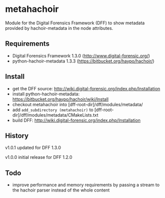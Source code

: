 metahachoir
===========

Module for the Digital Forensics Framework (DFF) to show metadata provided by hachoir-metadata in the node attributes.


Requirements
------------

*   Digital Forensics Framework 1.3.0 (http://www.digital-forensic.org/)
*   python-hachoir-metadata 1.3.3 (https://bitbucket.org/haypo/hachoir/)


Install
-------

*   get the DFF source: http://wiki.digital-forensic.org/index.php/Installation
*   install python-hachoir-metadata: https://bitbucket.org/haypo/hachoir/wiki/Install
*   checkout metahachoir into [dff-root-dir]/dff/modules/metadata/
*   add `add_subdirectory (metahachoir)` to [dff-root-dir]/dff/modules/metadata/CMakeLists.txt
*   build DFF: http://wiki.digital-forensic.org/index.php/Installation


History
-------

v1.0.1
updated for DFF 1.3.0

v1.0.0
initial release for DFF 1.2.0

Todo
----

*   improve performance and memory requirements by passing a stream to the hachoir parser instead of the whole content

